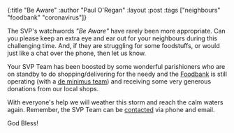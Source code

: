 {:title "Be Aware"
 :author "Paul O'Regan"
 :layout :post
 :tags  ["neighbours" "foodbank" "coronavirus"]}

The SVP's watchwords *"Be Aware"* have rarely been more appropriate. Can you please keep an extra eye and ear out for your neighbours during this challenging time. And, if they are struggling for some foodstuffs, or would just like a chat over the phone, then let us know.

Your SVP Team has been boosted by some wonderful parishioners who are on standby to do shopping/delivering for the needy and the [Foodbank](../../pages-output/foodbank/) is still operating (with a [de minimus team](../../posts-output/2020-03-21-foodbank-changes/)) and receiving some very generous donations from our local shops.

With everyone's help we will weather this storm and reach the calm waters again. Remember, the SVP Team can be [contacted](../../pages-output/contact/) via phone and email.

God Bless!
